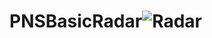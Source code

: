 # PNSBasicRadar![Radar](https://user-images.githubusercontent.com/58985887/156930045-9b9dab71-1e7e-4814-84c9-35f5836209a7.jpg)
